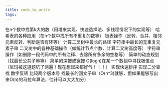 ```yaml
---
title: code_to_write
tags:
---
```

在n个数中找第k大的数（用堆来实现、快速选择法、多线程情况下的实现等）
哈希表的各种应用（在n个数中找所有不重复的数等）
链表操作（反转、合并、相邻元素反转、判断是否有环等）
计算二叉树中最长的路径
字符串中最长的无重复元素子串
二叉树中的各种基础操作（如统计节点个数、计算二叉树高度等）
字符串操作（如删除一段代码中的所有注释、去除所有多余的空格等）
简单的动态规划（找最长公共子串等）
简单的深搜或宽搜
O(logn)在某一个数组中寻找极值点（尼玛被这道题坑了两遍！现在想起来都好气！！！）
实现快速排序
实现二分查找
数字反转
比较两个版本号
找最长的回文子串（O(n^3)就够，但如果能够写出来O(n)的马拉车算法，估计可以大大加分）